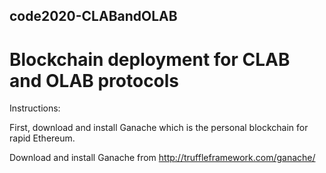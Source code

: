 ## code2020-CLABandOLAB
# Blockchain deployment for CLAB and OLAB protocols

Instructions:

First, download and install Ganache which is the personal blockchain for rapid Ethereum. 

Download and install Ganache from http://truffleframework.com/ganache/
 
